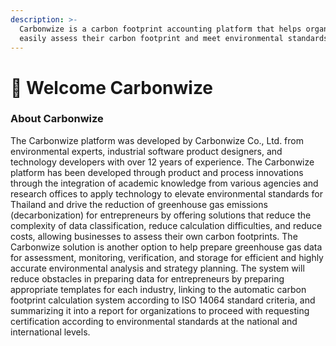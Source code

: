 ```yaml
---
description: >-
  Carbonwize is a carbon footprint accounting platform that helps organizations
  easily assess their carbon footprint and meet environmental standards.
---
```


# 👋 Welcome Carbonwize

### About Carbonwize

The Carbonwize platform was developed by Carbonwize Co., Ltd. from environmental experts, industrial software product designers, and technology developers with over 12 years of experience. The Carbonwize platform has been developed through product and process innovations through the integration of academic knowledge from various agencies and research offices to apply technology to elevate environmental standards for Thailand and drive the reduction of greenhouse gas emissions (decarbonization) for entrepreneurs by offering solutions that reduce the complexity of data classification, reduce calculation difficulties, and reduce costs, allowing businesses to assess their own carbon footprints. The Carbonwize solution is another option to help prepare greenhouse gas data for assessment, monitoring, verification, and storage for efficient and highly accurate environmental analysis and strategy planning. The system will reduce obstacles in preparing data for entrepreneurs by preparing appropriate templates for each industry, linking to the automatic carbon footprint calculation system according to ISO 14064 standard criteria, and summarizing it into a report for organizations to proceed with requesting certification according to environmental standards at the national and international levels.
